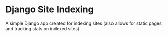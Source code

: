 Django Site Indexing
====================

A simple Django app created for indexing sites (also allows for static pages, and tracking stats on indexed sites)
